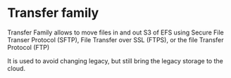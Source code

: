 # Transfer family

&#x20;Transfer Family allows to move files in and out S3 of EFS using Secure File Transer Protocol (SFTP), File Transfer over SSL (FTPS), or the file Transfer Protocol (FTP)

It is used to avoid changing legacy, but still bring the legacy storage to the cloud.

